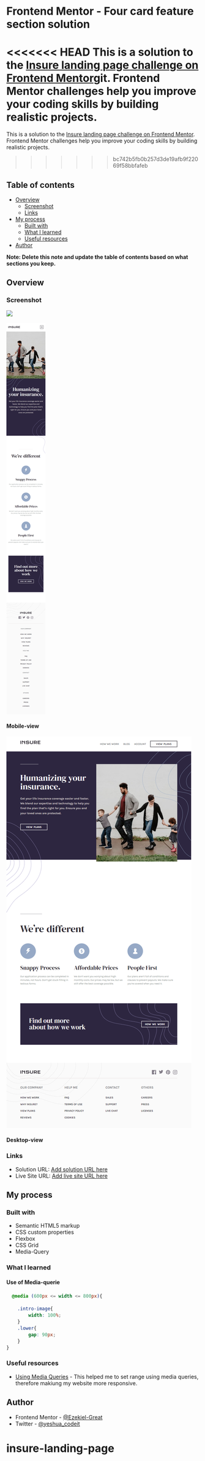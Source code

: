 # Frontend Mentor - Four card feature section solution

<<<<<<< HEAD
This is a solution to the [Insure landing page challenge on Frontend Mentor](https://www.frontendmentor.io/challenges/insure-landing-page-uTU68JV8)git. Frontend Mentor challenges help you improve your coding skills by building realistic projects. 
=======
This is a solution to the [Insure landing page challenge on Frontend Mentor](https://www.frontendmentor.io/challenges/insure-landing-page-uTU68JV8). Frontend Mentor challenges help you improve your coding skills by building realistic projects. 
>>>>>>> bc742b5fb0b257d3de19afb9f22069f58bbfafeb

## Table of contents

- [Overview](#overview)
  - [Screenshot](#screenshot)
  - [Links](#links)
- [My process](#my-process)
  - [Built with](#built-with)
  - [What I learned](#what-i-learned)
  - [Useful resources](#useful-resources)
- [Author](#author)


**Note: Delete this note and update the table of contents based on what sections you keep.**

## Overview


### Screenshot

![](./screenshot.jpg)

![Alt text](images/Insure-landing-page-mobile-view.png)
#### Mobile-view
![Alt text](images/Insure-landing-page-desktop-view.png)
#### Desktop-view
### Links

- Solution URL: [Add solution URL here](https://github.com/Ezekiel-Great/insure-landing-page)
- Live Site URL: [Add live site URL here](https://your-live-site-url.com)

## My process

### Built with

- Semantic HTML5 markup
- CSS custom properties
- Flexbox
- CSS Grid
- Media-Query

### What I learned
#### Use of Media-querie

```css
  @media (600px <= width <= 800px){
  
    .intro-image{
        width: 100%;
    }
    .lower{
        gap: 90px;
    }
}
```
### Useful resources

- [Using Media Queries](https://developer.mozilla.org/en-US/docs/Web/CSS/CSS_media_queries/Using_media_queries) - This helped me to set range using media queries, therefore makiung my website more responsive.

## Author


- Frontend Mentor - [@Ezekiel-Great](https://www.frontendmentor.io/profile/Ezekiel-Great)
- Twitter - [@yeshua_codeit](https://www.twitter.com/yeshua_codeit )


# insure-landing-page
